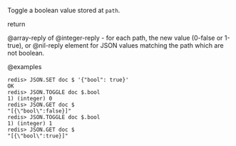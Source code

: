 Toggle a boolean value stored at `path`.

return

@array-reply of @integer-reply - for each path, the new value (0-false or 1-true), or @nil-reply element for JSON values matching the path which are not boolean.

@examples

```
redis> JSON.SET doc $ '{"bool": true}'
OK
redis> JSON.TOGGLE doc $.bool
1) (integer) 0
redis> JSON.GET doc $
"[{\"bool\":false}]"
redis> JSON.TOGGLE doc $.bool
1) (integer) 1
redis> JSON.GET doc $
"[{\"bool\":true}]"
```